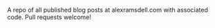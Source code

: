 A repo of all published blog posts at alexramsdell.com with associated code. Pull requests welcome!
